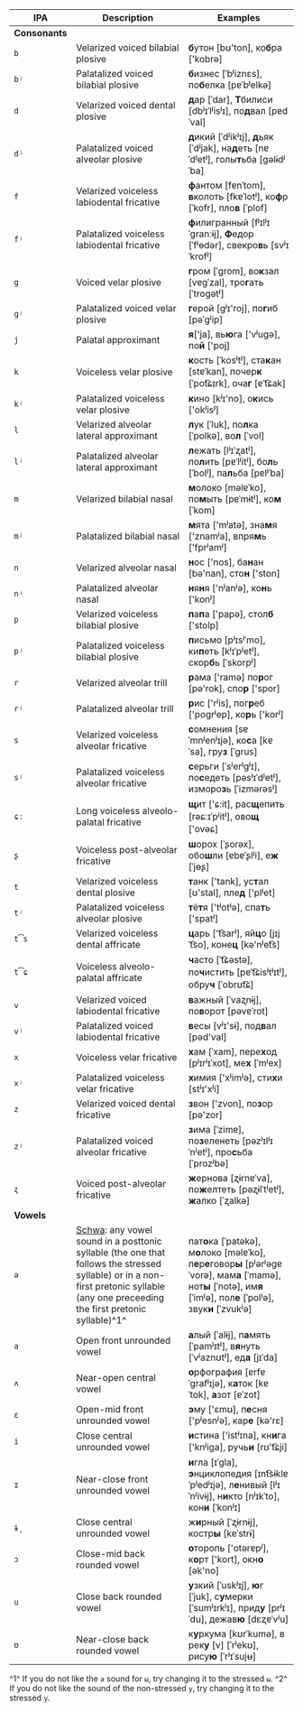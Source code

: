 IPA           | Description                                                                                              | Examples
--------------|-------------------------------------------------------------------------------------------------------|--------------------------------------------
**Consonants**   |                                                                                                       |
`b`             | Velarized voiced bilabial plosive                                                       | **б**утон [bʊ'ton], ко**б**ра ['kobrə]
`bʲ`            | Palatalized voiced bilabial plosive                                                      | **б**изнес [ˈbʲiznɛs], по**б**елка [pɐˈbʲelkə]
`d`             | Velarized voiced dental plosive                                                         | **д**ар [ˈdar], **Т**билиси [dbʲɪˈlʲisʲɪ], по**д**вал [pɐdˈval]
`dʲ`            | Palatalized voiced alveolar plosive                                                      | **д**икий [ˈdʲikʲɪj], **д**ьяк [ˈdʲjak], на**д**еть [nɐˈdʲetʲ], голы**т**ьба [gəlɨdʲˈba]
`f`             | Velarized voiceless labiodental fricative                                               | **ф**антом [fɐnˈtom], **в**колоть [fkɐˈlotʲ], ко**ф**р [ˈkofr], пло**в** [ˈplof]
`fʲ`            | Palatalized voiceless labiodental fricative                                              | **ф**илигранный [fʲɪlʲɪˈgranːɨj], **Ф**едор [ˈfʲɵdər], свекро**в**ь [svʲɪˈkrofʲ]
`g`             | Voiced velar plosive                                                                    | **г**ром [ˈgrom], во**к**зал [vɐgˈzal], тро**г**ать [ˈtrogətʲ]
`ɡʲ`            | Palatalized voiced velar plosive                                                         | **г**ерой [ɡʲɪ'roj], по**г**иб [pəˈgʲip]
`j`             | Palatal approximant                                                                        | **я**['ja], вь**ю**га ['vʲugə], по**й** ['poj]
`k`             | Voiceless velar plosive                                                                 | **к**ость [ˈkosʲtʲ], ста**к**ан [stɐˈkan], почер**к** [ˈpot͡ɕɪrk], оча**г** [ɐˈt͡ɕak]
`kʲ`            | Palatalized voiceless velar plosive                                                      | **к**ино [kʲɪ'no], о**к**ись ['okʲisʲ]
`l`             | Velarized alveolar lateral approximant                                                  | **л**ук [ˈluk], по**л**ка [ˈpolkə], во**л** [ˈvol]
`lʲ`            | Palatalized alveolar lateral approximant                                                 | **л**ежать [lʲɪˈʐatʲ], по**л**ить [pɐˈlʲitʲ], бо**л**ь [ˈbolʲ], па**л**ьба [pɐlʲˈba]
`m`             | Velarized bilabial nasal                                                                | **м**олоко [məlɐˈko], по**м**ыть [pɐˈmɨtʲ], ко**м** [ˈkom]
`mʲ`            | Palatalized bilabial nasal                                                               | **м**ята ['mʲatə], зна**м**я ['znamʲa], впря**м**ь ['fprʲamʲ]
`n`             | Velarized alveolar nasal                                                                | **н**оc ['nos], ба**н**ан [bə'nan], сто**н** ['ston]
`nʲ`            | Palatalized alveolar nasal                                                               | **н**я**н**я ['nʲanʲə], ко**н**ь ['konʲ]
`p`             | Velarized voiceless bilabial plosive                                                    | **п**а**п**а ['papə], стол**б** ['stolp]
`pʲ`            | Palatalized voiceless bilabial plosive                                                   | **п**исьмо [pʲɪsʲˈmo], ки**п**еть [kʲɪˈpʲetʲ], скор**б**ь [ˈskorpʲ]
`r`             | Velarized alveolar trill                                                                | **р**ама ['ramə] по**р**ог [pə'rok], спо**р** ['spor]
`rʲ`            | Palatalized alveolar trill                                                               | **р**ис ['rʲis], пог**р**еб ['pogrʲep], ко**р**ь ['korʲ]
`s`             | Velarized voiceless alveolar fricative                                                  | **с**омнения [sɐˈmnʲenʲɪjə], ко**с**а [kɐˈsa], гру**з** [ˈgrus]
`sʲ`            | Palatalized voiceless alveolar fricative                                                 | **с**ерьги [ˈsʲerʲgʲɪ], по**с**едеть [pəsʲɪˈdʲetʲ], изморо**з**ь [ˈizmərəsʲ]
`ɕː`            | Long voiceless alveolo-palatal fricative                                                        | **щ**ит ['ɕ:it], рас**щ**епить [rəɕːɪˈpʲitʲ], ово**щ** ['ovəɕ]
`ʂ`             | Voiceless post-alveolar fricative                                                               | **ш**орох [ˈʂorəx], обо**ш**ли [ɐbɐˈʂlʲi], е**ж** [ˈjɵʂ]
`t`             | Velarized voiceless dental plosive                                                      | **т**анк ['tank], ус**т**ал [ʊ'stal], пле**д** ['plʲet]
`tʲ`            | Palatalized voiceless alveolar plosive                                                   | **т**ё**т**я ['tʲotʲə], спа**т**ь ['spatʲ]
`t͡s`            | Velarized voiceless dental affricate                                                            | **ц**арь ['t͡sarʲ], яй**ц**о [jɪjˈt͡so], коне**ц** [kə'nʲet͡s]
`t͡ɕ`            | Voiceless alveolo-palatal affricate                                                             | **ч**асто [ˈt͡ɕəstə], по**ч**истить [pɐˈt͡ɕisʲtʲɪtʲ], обру**ч** [ˈobrʊt͡ɕ]
`v`             | Velarized voiced labiodental fricative                                                  | **в**ажный [ˈvaʐnɨj], по**в**орот [pəvɐˈrot]
`vʲ`            | Palatalized voiced labiodental fricative                                                 | **в**есы [vʲɪ'sɨ], под**в**ал [pəd'val]
`x`             | Voiceless velar fricative                                                               | **х**ам [ˈxam], пере**х**од [pʲɪrʲɪˈxot], ме**х** [ˈmʲex]
`xʲ`            | Palatalized voiceless velar fricative                                                    | **х**имия ['xʲimʲə], сти**х**и [stʲɪ'xʲi]
`z`             | Velarized voiced dental fricative                                                       | **з**вон ['zvon], по**з**ор [pə'zor]
`zʲ`            | Palatalized voiced alveolar fricative                                                    | **з**има [ˈzimɐ], по**з**еленеть [pəzʲɪlʲɪˈnʲetʲ], про**с**ьба [ˈprozʲbə]
`ʐ`             | Voiced post-alveolar fricative                                                                  | **ж**ернова [ʐɨrnɐˈva], по**ж**елтеть [pəʐɨlˈtʲetʲ], **ж**алко [ˈʐalkə]
**Vowels**     |                                                                                                       |
`ə`             | [Schwa](https://en.wikipedia.org/wiki/Schwa): any vowel sound in a posttonic syllable (the one that follows the stressed syllable) or in a non-first pretonic syllable (any one preceeding the first pretonic syllable)^1^             | пат**о**ка [ˈpatəkə], м**о**локо [məlɐˈko], п**е**р**е**говор**ы** [pʲərʲəɡɐˈvorə], мам**а** [ˈmamə], нот**ы** [ˈnotə], им**я** [ˈimʲə], пол**е** [ˈpolʲə], звук**и** [ˈzvukʲə]
`a`             | Open front unrounded vowel                                                      | **а**лый [ˈalɨj], п**а**мять [ˈpamʲɪtʲ], в**я**нуть [ˈvʲaznʊtʲ], ед**а** [jɪˈda]
`ʌ`             | Near-open central vowel                                                    | **о**рфография [ɐrfɐˈɡrafʲɪjə], к**а**ток [kɐˈtok], **а**зот [ɐˈzot]
`ɛ`             | Open-mid front unrounded vowel                                                          | **э**му ['ɛmʊ], п**е**сня ['pʲesnʲə], кар**е** [kə'rɛ]
`i`             | Close central unrounded vowel                                                             | **и**стина ['istʲɪna], кн**и**га ['knʲiga], ручь**и** [rʊ't͡ɕji]
`ɪ`             | Near-close front unrounded vowel                                | **и**гла [ɪˈgla], **э**нциклопедия [ɪnt͡sɨklɐˈpʲedʲɪjə], л**е**нивый [lʲɪˈnʲivɨj], н**и**кто [nʲɪkˈto], кон**и** [ˈkonʲɪ]
`ɨ̞`             | Close central unrounded vowel                                                                   | ж**и**рный [ˈʐɨrnɨj], костр**ы** [kɐˈstrɨ]
`ɔ`             | Close-mid back rounded vowel                                                            | **о**торопь ['otərɐpʲ], к**о**рт ['kort], окн**о** [ək'no]
`u`             | Close back rounded vowel                                                        | **у**зкий [ˈuskʲɪj], **ю**г [ˈjuk], с**у**мерки [ˈsumʲɪrkʲɪ], прид**у** [prʲɪˈdu], дежав**ю** [dɛʐɐˈvʲu]
`ʊ`             | Near-close back rounded vowel                                                | к**у**ркума [kʊrˈkumə], в рек**у** [v] [ˈrʲekʊ], рису**ю** [ˈrʲɪˈsujʉ]

^1^ If you do not like the `ə` sound for `ы`, try changing it to the stressed `ы`.
^2^ If you do not like the sound of the non-stressed `у`, try changing it to the stressed `у`.